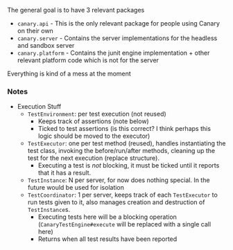 The general goal is to have 3 relevant packages
* `canary.api`      - This is the only relevant package for people using Canary on their own
* `canary.server`   - Contains the server implementations for the headless and sandbox server
* `canary.platform` - Contains the junit engine implementation + other relevant platform code which is not for the server

Everything is kind of a mess at the moment


### Notes
 * Execution Stuff
   * `TestEnvironment`: per test execution (not reused)
     * Keeps track of assertions (note below)
     * Ticked to test assertions (is this correct? I think perhaps this logic should be moved to the executor)
   * `TestExecutor`: one per test method (reused), handles instantiating the test class, 
     invoking the before/run/after methods, cleaning up the test for the next execution (replace structure).
     * Executing a test is *not* blocking, it must be ticked until it reports that it has a result.
   * `TestInstance`: N per server, for now does nothing special. In the future would be used for isolation
   * `TestCoordinator`: 1 per server, keeps track of each `TestExecutor` to run tests given to it, also manages
     creation and destruction of `TestInstance`s.
     * Executing tests here will be a blocking operation (`CanaryTestEngine#execute` will be replaced with a single call here)
     * Returns when all test results have been reported
